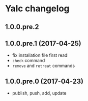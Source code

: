 # Yalc changelog

## 1.0.0.pre.2

## 1.0.0.pre.1 (2017-04-25)

- fix installation file first read
- `check` command
- `remove` and `retreat` commands

## 1.0.0.pre.0 (2017-04-23)
- publish, push, add, update